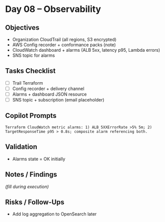 # Day 08 – Observability

## Objectives
- Organization CloudTrail (all regions, S3 encrypted)
- AWS Config recorder + conformance packs (note)
- CloudWatch dashboard + alarms (ALB 5xx, latency p95, Lambda errors)
- SNS topic for alarms

## Tasks Checklist
- [ ] Trail Terraform
- [ ] Config recorder + delivery channel
- [ ] Alarms + dashboard JSON resource
- [ ] SNS topic + subscription (email placeholder)

## Copilot Prompts
```
Terraform CloudWatch metric alarms: 1) ALB 5XXErrorRate >5% 5m; 2) TargetResponseTime p95 > 0.8s; composite alarm referencing both.
```

## Validation
- Alarms state = OK initially

## Notes / Findings
_(fill during execution)_

## Risks / Follow-Ups
- Add log aggregation to OpenSearch later
